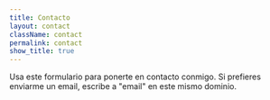 ```yaml
---
title: Contacto
layout: contact
className: contact
permalink: contact
show_title: true
---
```


Usa este formulario para ponerte en contacto conmigo. Si prefieres enviarme un email, escribe a "email" en este mismo dominio.

<div class="js-form" data-what="Mensaje"></div>
